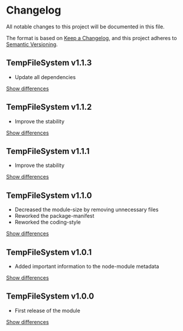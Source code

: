 # Changelog
All notable changes to this project will be documented in this file.

The format is based on [Keep a Changelog](https://keepachangelog.com/en/1.0.0/),
and this project adheres to [Semantic Versioning](https://semver.org/spec/v2.0.0.html).

## TempFileSystem v1.1.3
  - Update all dependencies

[Show differences](https://github.com/manuth/TempFileSystem/compare/v1.1.2...v1.1.3)

## TempFileSystem v1.1.2
  - Improve the stability

[Show differences](https://github.com/manuth/TempFileSystem/compare/v1.1.1...v1.1.2)

## TempFileSystem v1.1.1
  - Improve the stability

[Show differences](https://github.com/manuth/TempFileSystem/compare/v1.1.0...v1.1.1)

## TempFileSystem v1.1.0
  - Decreased the module-size by removing unnecessary files
  - Reworked the package-manifest
  - Reworked the coding-style

[Show differences](https://github.com/manuth/TempFileSystem/compare/v1.0.1...v1.1.0)

## TempFileSystem v1.0.1
  - Added important information to the node-module metadata

[Show differences](https://github.com/manuth/TempFileSystem/compare/v1.0.0...v1.0.1)

## TempFileSystem v1.0.0
  - First release of the module

[Show differences](https://github.com/manuth/TempFileSystem/compare/11aa022055cd522316f45d1ce0e62f3ec1ac06c5...v1.0.0)
